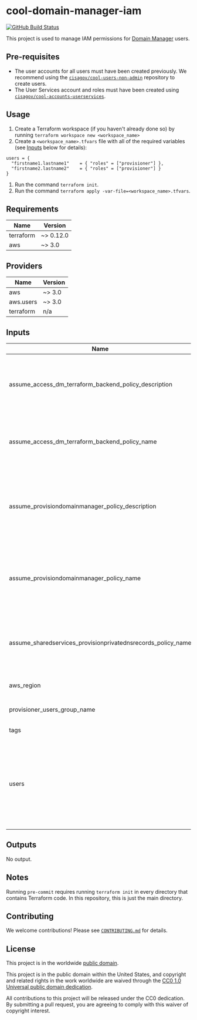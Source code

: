 # cool-domain-manager-iam #

[![GitHub Build Status](https://github.com/cisagov/cool-domain-manager-iam/workflows/build/badge.svg)](https://github.com/cisagov/cool-domain-manager-iam/actions)

This project is used to manage IAM permissions for
[Domain Manager](https://github.com/cisagov/domain-manager-cicd) users.

## Pre-requisites ##

- The user accounts for all users must have been created previously.  We
recommend using the
[`cisagov/cool-users-non-admin`](https://github.com/cisagov/cool-users-non-admin)
repository to create users.
- The User Services account and roles must have been created using [`cisagov/cool-accounts-userservices`](https://github.com/cisagov/cool-accounts-userservices).

## Usage ##

1. Create a Terraform workspace (if you haven't already done so) by running
   `terraform workspace new <workspace_name>`
1. Create a `<workspace_name>.tfvars` file with all of the required
  variables (see [Inputs](#Inputs) below for details):

  ```hcl
  users = {
    "firstname1.lastname1"    = { "roles" = ["provisioner"] },
    "firstname2.lastname2"    = { "roles" = ["provisioner"] }
  }
  ```

1. Run the command `terraform init`.
1. Run the command `terraform apply
  -var-file=<workspace_name>.tfvars`.

## Requirements ##

| Name | Version |
|------|---------|
| terraform | ~> 0.12.0 |
| aws | ~> 3.0 |

## Providers ##

| Name | Version |
|------|---------|
| aws | ~> 3.0 |
| aws.users | ~> 3.0 |
| terraform | n/a |

## Inputs ##

| Name | Description | Type | Default | Required |
|------|-------------|------|---------|:--------:|
| assume_access_dm_terraform_backend_policy_description | The description to associate with the IAM policy that allows assumption of the role that allows access to Domain Manager-related Terraform backend resources. | `string` | `The IAM policy that allows assumption of the role that allows access to Domain Manager-related Terraform backend resources.` | no |
| assume_access_dm_terraform_backend_policy_name | The name to assign the IAM policy that allows assumption of the role that allows access to Domain Manager-related Terraform backend resources. | `string` | `AssumeAccessDomainManagerTerraformBackend` | no |
| assume_provisiondomainmanager_policy_description | The description to associate with the IAM policy that allows assumption of the role that allows sufficient permissions to provision all AWS resources for Domain Manager in the User Services accounts. | `string` | `The IAM policy that allows assumption of the role that allows sufficient permissions to provision all AWS resources for Domain Manager in the User Services accounts.` | no |
| assume_provisiondomainmanager_policy_name | The name to assign the IAM policy that allows assumption of the role that allows sufficient permissions to provision all AWS resources for Domain Manager in the User Services accounts. | `string` | `UserServices-AssumeProvisionDomainManager` | no |
| assume_sharedservices_provisionprivatednsrecords_policy_name | The name to assign the IAM policy that allows assumption of the role that allows access to provision DNS records in private zones in the Shared Services account. | `string` | `SharedServices-AssumeProvisionPrivateDNSRecords` | no |
| aws_region | The AWS region to deploy into (e.g. us-east-1) | `string` | `us-east-1` | no |
| provisioner_users_group_name | The name of the group to be created for provisioner users. | `string` | `domain_manager_provisioners` | no |
| tags | Tags to apply to all AWS resources created | `map(string)` | `{}` | no |
| users | A map containing the usernames of each Domain Manager user and a list of roles assigned to that user.  The only currently-defined role is "provisioner".  Example: { "firstname1.lastname1" = { "roles" = [ "provisioner" ] } } | `map(map(list(string)))` | n/a | yes |

## Outputs ##

No output.

## Notes ##

Running `pre-commit` requires running `terraform init` in every directory that
contains Terraform code. In this repository, this is just the main directory.

## Contributing ##

We welcome contributions!  Please see [`CONTRIBUTING.md`](CONTRIBUTING.md) for
details.

## License ##

This project is in the worldwide [public domain](LICENSE).

This project is in the public domain within the United States, and
copyright and related rights in the work worldwide are waived through
the [CC0 1.0 Universal public domain
dedication](https://creativecommons.org/publicdomain/zero/1.0/).

All contributions to this project will be released under the CC0
dedication. By submitting a pull request, you are agreeing to comply
with this waiver of copyright interest.
